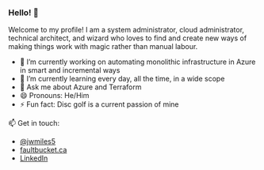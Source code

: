 ### Hello! 👋

Welcome to my profile! I am a system administrator, cloud administrator, technical architect, and wizard who loves to find and create new ways of making things work with magic rather than manual labour. 

- 🔭 I’m currently working on automating monolithic infrastructure in Azure in smart and incremental ways
- 🌱 I’m currently learning every day, all the time, in a wide scope
- 💬 Ask me about Azure and Terraform
- 😄 Pronouns: He/Him
- ⚡ Fun fact: Disc golf is a current passion of mine

 📫 Get in touch: 
 - [@jwmiles5](https://twitter.com/jwmiles5)
 - [faultbucket.ca](https://faultbucket.ca)
 - [LinkedIn](https://www.linkedin.com/in/jeffwmiles/)
